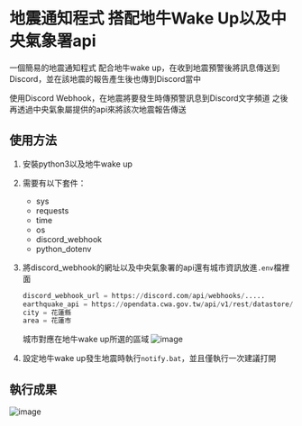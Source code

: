 # 地震通知程式 搭配地牛Wake Up以及中央氣象署api
一個簡易的地震通知程式
配合地牛wake up，在收到地震預警後將訊息傳送到Discord，並在該地震的報告產生後也傳到Discord當中

使用Discord Webhook，在地震將要發生時傳預警訊息到Discord文字頻道
之後再透過中央氣象屬提供的api來將該次地震報告傳送

## 使用方法
1. 安裝python3以及地牛wake up
2. 需要有以下套件：
   - sys
   - requests
   - time
   - os
   - discord_webhook
   - python_dotenv
3. 將discord_webhook的網址以及中央氣象署的api還有城市資訊放進`.env`檔裡面
   ```py
   discord_webhook_url = https://discord.com/api/webhooks/.....
   earthquake_api = https://opendata.cwa.gov.tw/api/v1/rest/datastore/...
   city = 花蓮縣
   area = 花蓮市
   ```
   城市對應在地牛wake up所選的區域
   ![image](https://github.com/judeabc20221/Taiwan_discord_earthquake_notify/assets/67894118/82bfbc16-66b2-404e-85bf-98c6f22c813f)

5. 設定地牛wake up發生地震時執行`notify.bat`，並且僅執行一次建議打開

## 執行成果
![image](https://github.com/judeabc20221/Taiwan_discord_earthquake_notify/assets/67894118/c7d3f142-12ee-4280-a04d-5ac0ca89e0e8)

